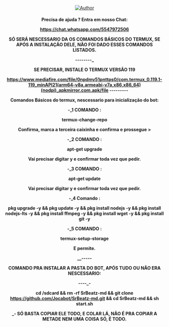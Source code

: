 </div>
<p align="center">
  <a href="https://github.com/Jocabot/Sr Beatz-md.git"><img title="Author" src="https://img.shields.io/badge/Author-Jocabot.svg?style=for-the-badge&logo=github" /></a>
  <h4 align="center">

Precisa de ajuda ? Entra em nosso Chat: 

https://chat.whatsapp.com/5547972506


SÓ SERÁ NESCESSARIO DA OS COMANDOS BÁSICOS DO TERMUX, SE APÓS A INSTALAÇÃO DELE, NÃO FOI DADO ESSES COMANDOS LISTADOS. 

_-_-_-_-_-_-_-_-_

SE PRECISAR, INSTALE O TERMUX VERSÃO 119

https://www.mediafire.com/file/0npdmv51pnttps0/com.termux_0.119.1-119_minAPI21(arm64-v8a,armeabi-v7a,x86,x86_64)(nodpi)_apkmirror.com.apk/file
_-_-_-_-_-_-_-_-_-_

Comandos Básicos do termux, nescessario para inicialização do bot:


-_1 COMANDO :

termux-change-repo 

Confirma, marca a terceira caixinha e confirma e prossegue > 

-_2 COMANDO :

apt-get upgrade

Vai precisar digitar y e confirmar toda vez que pedir.

-_3 COMANDO :

apt-get update

Vai precisar digitar y e confirmar toda vez que pedir.

-_4 Comando :

pkg upgrade -y && pkg update -y && pkg install nodejs -y && pkg install nodejs-lts -y && pkg install ffmpeg -y && pkg install wget -y && pkg install git -y

-_5 COMANDO :

termux-setup-storage


E permite.



__-_-_-_-_-

COMANDO PRA INSTALAR A PASTA DO BOT, APÓS TUDO OU NÃO ERA NESCESSARIO:

___-_-_-_-_-

cd /sdcard && rm -rf SrBeatz-md && git clone https://github.com/Jocabot/SrBeatz-md.git && cd SrBeatz-md && sh start.sh  


_- SÓ BASTA COPIAR ELE TODO, E COLAR LÁ, NÃO É PRA COPIAR A METADE NEM UMA COISA SÓ, É TODO. 
